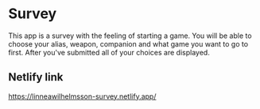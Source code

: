 # Survey

This app is a survey with the feeling of starting a game. You will be able to choose your alias, weapon, companion and what game you want to go to first. After you've submitted all of your choices are displayed.

## Netlify link

https://linneawilhelmsson-survey.netlify.app/
